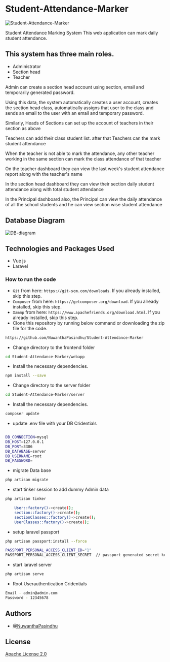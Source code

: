 
# Student-Attendance-Marker

![Student-Attendance-Marker](https://dl.dropboxusercontent.com/s/ui08l4x0hnzoq8a/cf753b3e41634cafb24b149bf779ca31-0001.jpg?dl=0)

Student Attendance Marking System This web application can mark daily student attendance.

## This system has three main roles.
- Administrator 
- Section head 
- Teacher

Admin can create a section head account using section, email and temporarily generated password.

Using this data, the system automatically creates a user account, creates the section head class, automatically assigns that user to the class and sends an email to the user with an email and temporary password.

Similarly, Heads of Sections can set up the account of teachers in their section as above

Teachers can add their class student list.
after that Teachers can the mark student attendance

When the teacher is not able to mark the attendance, any other teacher working in the same section  can mark the class attendance of that teacher

On the teacher dashboard they can view the last week's student attendance report along with the teacher's name

In the section head dashboard they can view their section daily student attendance along with total student attendance

In the Principal dashboard also, the Principal can view the daily attendance of all the school students and he can view section wise student attendance

## Database Diagram
![DB-diagram](https://dl.dropbox.com/scl/fi/dtozp3rn14hln9dvtind6/YCS.png?rlkey=ksx8t8l6ondn473wwhe39v292&st=pcnct8j4&dl=0)

## Technologies and Packages Used

- Vue js 
- Laravel

### How to run the code

- `Git` from here: `https://git-scm.com/downloads`. If you already installed, skip this step.
- `Composer` from here: `https://getcomposer.org/download`. If you already installed, skip this step.
- `Xammp` from here: `https://www.apachefriends.org/download.html`. If you already installed, skip this step.
- Clone this repository by running below command or downloading the zip file for the code.
```sh
https://github.com/NuwanthaPasindhu/Student-Attendance-Marker
```
- Change directory to the frontend folder
```sh
cd Student-Attendance-Marker/webapp
```
- Install the necessary dependencies.
```sh
npm install --save
```

- Change directory to the server folder
```sh
cd Student-Attendance-Marker/server
```
- Install the necessary dependencies.
```sh
composer update
```
- update .env file with your DB Cridentials
```sh

DB_CONNECTION=mysql
DB_HOST=127.0.0.1
DB_PORT=3306
DB_DATABASE=server
DB_USERNAME=root
DB_PASSWORD=
```
- migrate Data base

```sh
php artisan migrate
```
- start tinker session to add dummy Admin data

```sh
php artisan tinker
```

```sh
    User::factory()->create();
    section::factory()->create();
    sectionClasses::factory()->create();
    UserClasses::factory()->create();
```


- setup laravel passport

```sh
php artisan passport:install --force
```
```sh
PASSPORT_PERSONAL_ACCESS_CLIENT_ID="1"
PASSPORT_PERSONAL_ACCESS_CLIENT_SECRET  // passport generated secret key
```


- start laravel server

```sh
php artisan serve
```
- Root Userauthentication Cridentials
 ```sh
 Email - admin@admin.com
 Password - 12345678
 ```

## Authors

- [@NuwanthaPasindhu](https://www.github.com/https://github.com/NuwanthaPasindhu)


## License

[Apache License 2.0](https://choosealicense.com/licenses/apache-2.0/)
